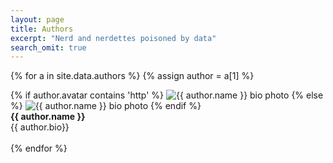 ```yaml
---
layout: page
title: Authors
excerpt: "Nerd and nerdettes poisoned by data"
search_omit: true
---
```


{% for a in site.data.authors %}
{% assign author = a[1] %}
<div>
{% if author.avatar contains 'http' %}
          <img src="{{ author.avatar }}" class="bio-photo" alt="{{ author.name }} bio photo">
{% else %}
          <img src="{{ site.url }}/images/{{ author.avatar }}" class="bio-photo" alt="{{ author.name }} bio photo">
{% endif %}
</div>

<div><b>{{ author.name }}</b><br>{{ author.bio}}</div><br>
{% endfor %}
